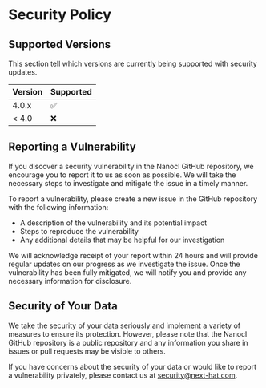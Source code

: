 # Security Policy

## Supported Versions

This section tell which versions are currently being supported with security updates.

| Version | Supported          |
| ------- | ------------------ |
| 4.0.x   | :white_check_mark: |
| < 4.0   | :x:                |

## Reporting a Vulnerability

If you discover a security vulnerability in the Nanocl GitHub repository, we encourage you to report it to us as soon as possible. We will take the necessary steps to investigate and mitigate the issue in a timely manner.

To report a vulnerability, please create a new issue in the GitHub repository with the following information:

- A description of the vulnerability and its potential impact
- Steps to reproduce the vulnerability
- Any additional details that may be helpful for our investigation

We will acknowledge receipt of your report within 24 hours and will provide regular updates on our progress as we investigate the issue. Once the vulnerability has been fully mitigated, we will notify you and provide any necessary information for disclosure.

## Security of Your Data

We take the security of your data seriously and implement a variety of measures to ensure its protection. However, please note that the Nanocl GitHub repository is a public repository and any information you share in issues or pull requests may be visible to others.

If you have concerns about the security of your data or would like to report a vulnerability privately, please contact us at security@next-hat.com.
